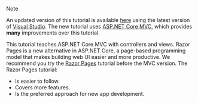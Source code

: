 > [!NOTE]
> An updated version of this tutorial is available [here](https://docs.microsoft.com/aspnet/core/tutorials/first-mvc-app/start-mvc) using the latest version of [Visual Studio](https://visualstudio.microsoft.com/). The new tutorial uses [ASP.NET Core MVC](https://docs.microsoft.com/aspnet/core/mvc/), which provides **many** improvements over this tutorial.
>
> This tutorial teaches ASP.NET Core MVC with controllers and views. Razor Pages is a new alternative in ASP.NET Core, a page-based programming model that makes building web UI easier and more productive. We recommend you try the [Razor Pages](https://docs.microsoft.com/aspnet/core/mvc/razor-pages) tutorial before the MVC version. The Razor Pages tutorial:
> * Is easier to follow.
> * Covers more features.
> * Is the preferred approach for new app development.
